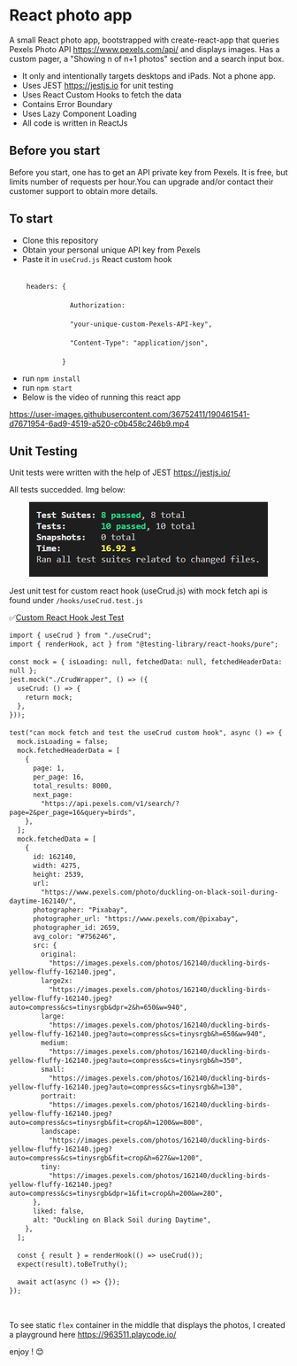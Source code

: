 <h1>React photo app</h1>
<p>A small React photo app, bootstrapped with create-react-app that queries Pexels Photo API <a href="https://www.pexels.com/api/">https://www.pexels.com/api/</a> and displays images. Has a custom pager, a "Showing n of n+1 photos" section and a search input box.</p>
<ul>
<li>It only and intentionally targets desktops and iPads. Not a phone app.</li>
<li>Uses JEST <a href="https://jestjs.io/">https://jestjs.io</a> for unit testing</li>
<li>Uses React Custom Hooks to fetch the data</li>
<li>Contains Error Boundary</li>
<li>Uses Lazy Component Loading</li>
<li>All code is written in ReactJs</li>
</ul>
<h2>Before you start</h2>
<p>Before you start, one has to get an API private key from Pexels. It is free, but limits number of requests per hour.You can upgrade and/or contact their customer support to obtain more details.</p>
<h2>To start</h2>
<ul>
<li>Clone this repository</li>
<li>Obtain your personal unique API key from Pexels</li>
<li>Paste it in <code>useCrud.js</code> React custom hook
<p><code>
 headers: {<br>
            Authorization:<br>
            "your-unique-custom-Pexels-API-key",<br>
            "Content-Type": "application/json",<br>
          }
</code></p>
</li>
<li>run <code>npm install</code></li>
<li>run <code>npm start</code></li>
<li>Below is the video of running this react app</li>
</ul>

https://user-images.githubusercontent.com/36752411/190461541-d7671954-6ad9-4519-a520-c0b458c246b9.mp4

<h2>Unit Testing</h2>
<p>Unit tests were written with the help of JEST <a href="https://jestjs.io/">https://jestjs.io/</a></p>
<p>All tests succedded. Img below:</p>
<p align="center">
  <img src="JEST-tests.png" alt="jestpng"/>
</p>
<p>Jest unit test for custom react hook (useCrud.js) with mock fetch api is found under <code>/hooks/useCrud.test.js</code></p>
<p>✅<u>Custom React Hook Jest Test</u></p>

```
import { useCrud } from "./useCrud";
import { renderHook, act } from "@testing-library/react-hooks/pure";

const mock = { isLoading: null, fetchedData: null, fetchedHeaderData: null };
jest.mock("./CrudWrapper", () => ({
  useCrud: () => {
    return mock;
  },
}));

test("can mock fetch and test the useCrud custom hook", async () => {
  mock.isLoading = false;
  mock.fetchedHeaderData = [
    {
      page: 1,
      per_page: 16,
      total_results: 8000,
      next_page:
        "https://api.pexels.com/v1/search/?page=2&per_page=16&query=birds",
    },
  ];
  mock.fetchedData = [
    {
      id: 162140,
      width: 4275,
      height: 2539,
      url:
        "https://www.pexels.com/photo/duckling-on-black-soil-during-daytime-162140/",
      photographer: "Pixabay",
      photographer_url: "https://www.pexels.com/@pixabay",
      photographer_id: 2659,
      avg_color: "#756246",
      src: {
        original:
          "https://images.pexels.com/photos/162140/duckling-birds-yellow-fluffy-162140.jpeg",
        large2x:
          "https://images.pexels.com/photos/162140/duckling-birds-yellow-fluffy-162140.jpeg?auto=compress&cs=tinysrgb&dpr=2&h=650&w=940",
        large:
          "https://images.pexels.com/photos/162140/duckling-birds-yellow-fluffy-162140.jpeg?auto=compress&cs=tinysrgb&h=650&w=940",
        medium:
          "https://images.pexels.com/photos/162140/duckling-birds-yellow-fluffy-162140.jpeg?auto=compress&cs=tinysrgb&h=350",
        small:
          "https://images.pexels.com/photos/162140/duckling-birds-yellow-fluffy-162140.jpeg?auto=compress&cs=tinysrgb&h=130",
        portrait:
          "https://images.pexels.com/photos/162140/duckling-birds-yellow-fluffy-162140.jpeg?auto=compress&cs=tinysrgb&fit=crop&h=1200&w=800",
        landscape:
          "https://images.pexels.com/photos/162140/duckling-birds-yellow-fluffy-162140.jpeg?auto=compress&cs=tinysrgb&fit=crop&h=627&w=1200",
        tiny:
          "https://images.pexels.com/photos/162140/duckling-birds-yellow-fluffy-162140.jpeg?auto=compress&cs=tinysrgb&dpr=1&fit=crop&h=200&w=280",
      },
      liked: false,
      alt: "Duckling on Black Soil during Daytime",
    },
  ];

  const { result } = renderHook(() => useCrud());
  expect(result).toBeTruthy();

  await act(async () => {});
});



```
<p>To see static <code>flex</code> container in the middle that displays the photos, I created a playground here  <a href = "https://963511.playcode.io/">https://963511.playcode.io/</a> </p>

enjoy ! :blush:
